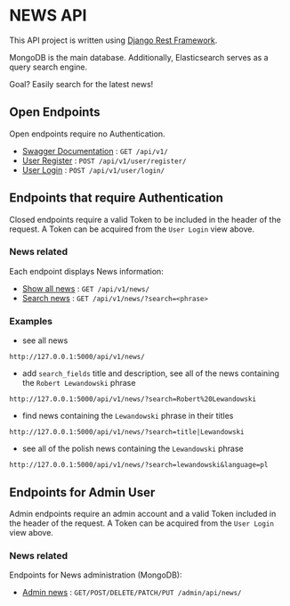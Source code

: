 # NEWS API

This API project is written using [Django Rest Framework](https://github.com/tomchristie/django-rest-framework).

MongoDB is the main database. Additionally, Elasticsearch serves as a query search engine.

Goal? Easily search for the latest news!

## Open Endpoints

Open endpoints require no Authentication.

* [Swagger Documentation](https://swagger.io/) : `GET /api/v1/`
* [User Register](docs/user-register.md) : `POST /api/v1/user/register/`
* [User Login](docs/user-login.md) : `POST /api/v1/user/login/`


## Endpoints that require Authentication

Closed endpoints require a valid Token to be included in the header of the
request. A Token can be acquired from the `User Login` view above.

### News related

Each endpoint displays News information:

* [Show all news](docs/news-all.md) : `GET /api/v1/news/`
* [Search news](docs/news-search.md) : `GET /api/v1/news/?search=<phrase>`


### Examples
- see all news
```
http://127.0.0.1:5000/api/v1/news/ 
```
-  add `search_fields` title and description, see all of the news containing the `Robert Lewandowski` phrase
```
http://127.0.0.1:5000/api/v1/news/?search=Robert%20Lewandowski 
```

- find news containing the `Lewandowski` phrase in their titles

```
http://127.0.0.1:5000/api/v1/news/?search=title|Lewandowski 
```

- see all of the polish news containing the `Lewandowski` phrase

```
http://127.0.0.1:5000/api/v1/news/?search=lewandowski&language=pl
```

## Endpoints for Admin User

Admin endpoints require an admin account and a valid Token included in the header of the
request. A Token can be acquired from the `User Login` view above.

### News related

Endpoints for News administration (MongoDB):

* [Admin news](docs/admin-news.md) : `GET/POST/DELETE/PATCH/PUT /admin/api/news/`